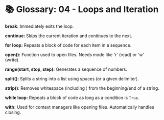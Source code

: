 # 📚 Glossary: 04 - Loops and Iteration

**break:**
Immediately exits the loop.

**continue:**
Skips the current iteration and continues to the next.

**for loop:**
Repeats a block of code for each item in a sequence.

**open():**
Function used to open files. Needs mode like 'r' (read) or 'w' (write).

**range(start, stop, step):**
Generates a sequence of numbers.

**split():**
Splits a string into a list using spaces (or a given delimiter).

**strip():**
Removes whitespace (including  ) from the beginning/end of a string.

**while loop:**
Repeats a block of code as long as a condition is `True`.

**with:**
Used for context managers like opening files. Automatically handles closing.

